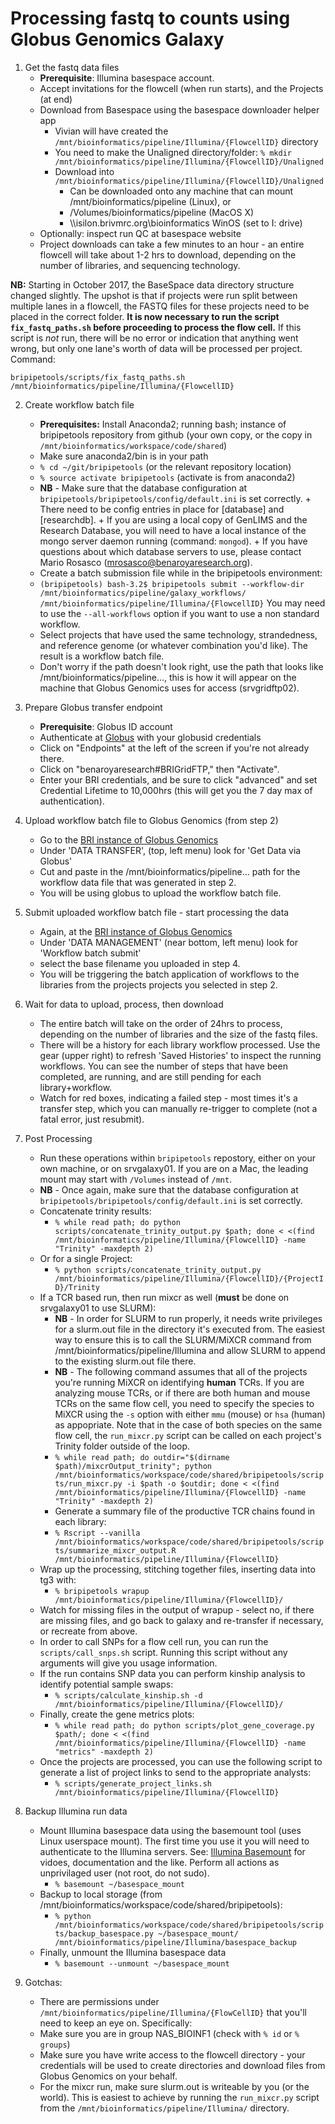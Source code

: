 Processing fastq to counts using Globus Genomics Galaxy
===

1. Get the fastq data files
	+ **Prerequisite**: Illumina basespace account.
	+ Accept invitations for the flowcell (when run starts), and the Projects (at end)
	+ Download from Basespace using the basespace downloader helper app
	 	+ Vivian will have created the `/mnt/bioinformatics/pipeline/Illumina/{FlowcellID}` directory
	 	+ You need to make the Unaligned directory/folder: `% mkdir /mnt/bioinformatics/pipeline/Illumina/{FlowcellID}/Unaligned`
		+ Download into `/mnt/bioinformatics/pipeline/Illumina/{FlowcellID}/Unaligned`
			+ Can be downloaded onto any machine that can mount /mnt/bioinformatics/pipeline (Linux), or 
			+ /Volumes/bioinformatics/pipeline (MacOS X)
			+ \\\\isilon.brivmrc.org\bioinformatics WinOS (set to I: drive)
	+ Optionally: inspect run QC at basespace website
	+ Project downloads can take a few minutes to an hour - an entire flowcell will take about 1-2 hrs to download, depending on the number of libraries, and sequencing technology.
	
**NB:** Starting in October 2017, the BaseSpace data directory structure changed slightly. The upshot is that if projects were run split between multiple lanes in a flowcell, the FASTQ files for these projects need to be placed in the correct folder. **It is now necessary to run the script `fix_fastq_paths.sh` before proceeding to process the flow cell.** If this script is _not_ run, there will be no error or indication that anything went wrong, but only one lane's worth of data will be processed per project. Command:

`bripipetools/scripts/fix_fastq_paths.sh /mnt/bioinformatics/pipeline/Illumina/{FlowcellID}`


2. Create workflow batch file
	+ **Prerequisites:** Install Anaconda2; running bash; instance of bripipetools repository from github (your own copy, or the copy in `/mnt/bioinformatics/workspace/code/shared`)
	+ Make sure anaconda2/bin is in your path
	+ `% cd ~/git/bripipetools` (or the relevant repository location)
	+ `% source activate bripipetools` (activate is from anaconda2)
	+ **NB** - Make sure that the database configuration at `bripipetools/bripipetools/config/default.ini` is set correctly. 
			+ There need to be config entries in place for [database] and [researchdb]. 
			+ If you are using a local copy of GenLIMS and the Research Database, you will need to have a local instance of the mongo server daemon running (command: `mongod`).
			+ If you have questions about which database servers to use, please contact Mario Rosasco (mrosasco@benaroyaresearch.org).
	+ Create a batch submission file while in the bripipetools environment:
	+ `(bripipetools) bash-3.2$ bripipetools submit --workflow-dir /mnt/bioinformatics/pipeline/galaxy_workflows/ /mnt/bioinformatics/pipeline/Illumina/{FlowcellID}` You may need to use the `--all-workflows` option if you want to use a non standard workflow.
	+ Select projects that have used the same technology, strandedness, and reference genome (or whatever combination you'd like).  The result is a workflow batch file.
	+ Don't worry if the path doesn't look right, use the path that looks like /mnt/bioinformatics/pipeline..., this is how it will appear on the machine that Globus Genomics uses for access (srvgridftp02).

3. Prepare Globus transfer endpoint
	+ **Prerequisite**: Globus ID account
	+ Authenticate at [Globus](https://app.globus.org/endpoints) with your globusid credentials
	+ Click on "Endpoints" at the left of the screen if you're not already there.
	+ Click on "benaroyaresearch#BRIGridFTP," then "Activate". 
	+ Enter your BRI credentials, and be sure to click "advanced" and set Credential Lifetime to 10,000hrs (this will get you the 7 day max of authentication).

4. Upload workflow batch file to Globus Genomics (from step 2)
	+ Go to the [BRI instance of Globus Genomics](https://bri.globusgenomics.org/)
	+ Under 'DATA TRANSFER', (top, left menu) look for 'Get Data via Globus'
	+ Cut and paste in the /mnt/bioinformatics/pipeline... path for the workflow data file that was generated in step 2.
	+ You will be using globus to upload the workflow batch file.

5. Submit uploaded workflow batch file - start processing the data
	+ Again, at the [BRI instance of Globus Genomics](https://bri.globusgenomics.org/)
	+ Under 'DATA MANAGEMENT' (near bottom, left menu) look for 'Workflow batch submit'
	+ select the base filename you uploaded in step 4.
	+ You will be triggering the batch application of workflows to the libraries from the projects projects you selected in step 2.

6. Wait for data to upload, process, then download
	+ The entire batch will take on the order of 24hrs to process, depending on the number of libraries and the size of the fastq files.
	+ There will be a history for each library workflow processed.  Use the gear (upper right) to refresh 'Saved Histories' to inspect the running workflows. You can see the number of steps that have been completed, are running, and are still pending for each library+workflow.
	+ Watch for red boxes, indicating a failed step - most times it's a transfer step, which you can manually re-trigger to complete (not a fatal error, just resubmit).

7. Post Processing
	+ Run these operations within `bripipetools` repostory, either on your own machine, or on srvgalaxy01.  If you are on a Mac, the leading mount may start with `/Volumes` instead of `/mnt`. 
	+ **NB** - Once again, make sure that the database configuration at `bripipetools/bripipetools/config/default.ini` is set correctly. 
	+ Concatenate trinity results:
		+ `% while read path; do python scripts/concatenate_trinity_output.py $path; done < <(find /mnt/bioinformatics/pipeline/Illumina/{FlowcellID} -name "Trinity" -maxdepth 2)`
	+ Or for a single Project:
		+ `% python scripts/concatenate_trinity_output.py /mnt/bioinformatics/pipeline/Illumina/{FlowcellID}/{ProjectID}/Trinity`
	+ If a TCR based run, then run mixcr as well (**must** be done on srvgalaxy01 to use SLURM):
		+ **NB** - In order for SLURM to run properly, it needs write privileges for a slurm.out file in the directory it's executed from. The easiest way to ensure this is to call the SLURM/MiXCR command from /mnt/bioinformatics/pipeline/Illumina and allow SLURM to append to the existing slurm.out file there.
		+ **NB** - The following command assumes that all of the projects you're running MiXCR on identifying **human** TCRs. If you are analyzing mouse TCRs, or if there are both human and mouse TCRs on the same flow cell, you need to specify the species to MiXCR using the `-s` option with either `mmu` (mouse) or `hsa` (human) as appopriate. Note that in the case of both species on the same flow cell, the `run_mixcr.py` script can be called on each project's Trinity folder outside of the loop.
		+ `% while read path; do outdir="$(dirname $path)/mixcrOutput_trinity"; python /mnt/bioinformatics/workspace/code/shared/bripipetools/scripts/run_mixcr.py -i $path -o $outdir; done < <(find /mnt/bioinformatics/pipeline/Illumina/{FlowcellID} -name "Trinity" -maxdepth 2)`
		+ Generate a summary file of the productive TCR chains found in each library:
		+ `% Rscript --vanilla /mnt/bioinformatics/workspace/code/shared/bripipetools/scripts/summarize_mixcr_output.R /mnt/bioinformatics/pipeline/Illumina/{FlowcellID}`
	+ Wrap up the processing, stitching together files, inserting data into tg3 with:
		+ `% bripipetools wrapup /mnt/bioinformatics/pipeline/Illumina/{FlowcellID}/`
	+ Watch for missing files in the output of wrapup - select no, if there are missing files, and go back to galaxy and re-transfer if necessary, or recreate from above.
	+ In order to call SNPs for a flow cell run, you can run the `scripts/call_snps.sh` script. Running this script without any arguments will give you usage information.
	+ If the run contains SNP data you can perform kinship analysis to identify potential sample swaps:
		+ `% scripts/calculate_kinship.sh -d /mnt/bioinformatics/pipeline/Illumina/{FlowcellID}/`
	+ Finally, create the gene metrics plots:
		+ `% while read path; do python scripts/plot_gene_coverage.py $path/; done < <(find /mnt/bioinformatics/pipeline/Illumina/{FlowcellID} -name "metrics" -maxdepth 2)`
	+ Once the projects are processed, you can use the following script to generate a list of project links to send to the appropriate analysts:
		+ `% scripts/generate_project_links.sh /mnt/bioinformatics/pipeline/Illumina/{FlowcellID}`

8. Backup Illumina run data
	+  Mount Illumina basespace data using the basemount tool (uses Linux userspace mount). The first time you use it you will need to authenticate to the Illumina servers.  See: [Illumina Basemount](https://basemount.basespace.illumina.com/) for vidoes, documentation and the like. Perform all actions as unprivilaged user (not root, do not sudo).
		+ `% basemount ~/basespace_mount`
	+ Backup to local storage (from /mnt/bioinformatics/workspace/code/shared/bripipetools):
		+ `% python /mnt/bioinformatics/workspace/code/shared/bripipetools/scripts/backup_basespace.py ~/basespace_mount/ /mnt/bioinformatics/pipeline/Illumina/basespace_backup`
	+ Finally, unmount the Illumina basespace data
		+ `% basemount --unmount ~/basespace_mount`
		
9. Gotchas:
	+ There are permissions under `/mnt/bioinformatics/pipeline/Illumina/{FlowCellID}` that you'll need to keep an eye on. Specifically:
	+ Make sure you are in group NAS_BIOINF1 (check with `% id` or `% groups`)
	+ Make sure you have write access to the flowcell directory - your credentials will be used to create directories and download files from Globus Genomics on your behalf.
	+ For the mixcr run, make sure slurm.out is writeable by you (or the world). This is easiest to achieve by running the `run_mixcr.py` script from the `/mnt/bioinformatics/pipeline/Illumina/` directory. 
